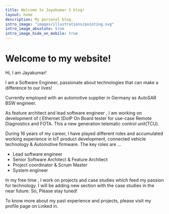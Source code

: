 ```yaml
---
title: Welcome to Jayakumar S blog!
layout: home
description: My personal blog.
intro_image: "images/illustrations/pointing.svg"
intro_image_absolute: true
intro_image_hide_on_mobile: true
---
```


# Welcome to my website!

Hi, I am Jayakumar!

I am a Software Engineer, passionate about technologies that can make a difference to our lives!

Currently employed with an automotive supplier in Germany as AutoSAR BSW engineer.

As feature architect and lead software engineer , I am working on development of ( Ethernet )DoIP On Board tester for use-case Remote Diagnostics and FOTA. This a new generation telematic control unit(TCU).

During 16 years of my career, I have played different roles and accumulated working experience in IoT product development, connected vehicle technology & Automotive firmware. The key roles are …

- Lead software engineer 
- Senior Software Architect & Feature Architect
- Project coordinator & Scrum Master 
- System engineer 

In my free time , I work on projects and case studies which feed my passion for technology. I will be adding new section with the case studies in the near future. So, Please stay tuned!

To know more about my past experience and projects, please visit my profile page on Linked in.
